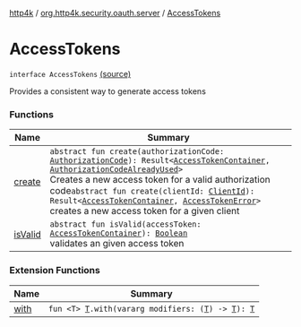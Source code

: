 [http4k](../../index.md) / [org.http4k.security.oauth.server](../index.md) / [AccessTokens](./index.md)

# AccessTokens

`interface AccessTokens` [(source)](https://github.com/http4k/http4k/blob/master/http4k-security-oauth/src/main/kotlin/org/http4k/security/oauth/server/AccessTokens.kt#L9)

Provides a consistent way to generate access tokens

### Functions

| Name | Summary |
|---|---|
| [create](create.md) | `abstract fun create(authorizationCode: `[`AuthorizationCode`](../-authorization-code/index.md)`): Result<`[`AccessTokenContainer`](../../org.http4k.security/-access-token-container/index.md)`, `[`AuthorizationCodeAlreadyUsed`](../-authorization-code-already-used.md)`>`<br>Creates a new access token for a valid authorization code`abstract fun create(clientId: `[`ClientId`](../-client-id/index.md)`): Result<`[`AccessTokenContainer`](../../org.http4k.security/-access-token-container/index.md)`, `[`AccessTokenError`](../-access-token-error.md)`>`<br>creates a new access token for a given client |
| [isValid](is-valid.md) | `abstract fun isValid(accessToken: `[`AccessTokenContainer`](../../org.http4k.security/-access-token-container/index.md)`): `[`Boolean`](https://kotlinlang.org/api/latest/jvm/stdlib/kotlin/-boolean/index.html)<br>validates an given access token |

### Extension Functions

| Name | Summary |
|---|---|
| [with](../../org.http4k.core/with.md) | `fun <T> `[`T`](../../org.http4k.core/with.md#T)`.with(vararg modifiers: (`[`T`](../../org.http4k.core/with.md#T)`) -> `[`T`](../../org.http4k.core/with.md#T)`): `[`T`](../../org.http4k.core/with.md#T) |
